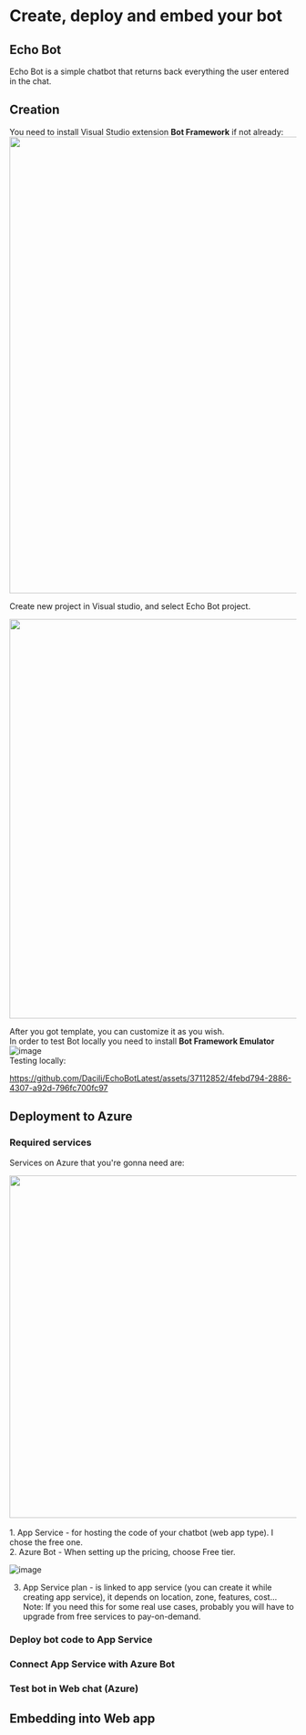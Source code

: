 # Create, deploy and embed your bot
## Echo Bot 

Echo Bot is a simple chatbot that returns back everything the user entered in the chat.  
## Creation
You need to install Visual Studio extension **Bot Framework** if not already:    
<img src="https://github.com/Dacili/EchoBotLatest/assets/37112852/ee84e938-f952-443f-a677-3691c878f3e6" width="800">

Create new project in Visual studio, and select Echo Bot project.   

<img src="https://github.com/Dacili/EchoBotLatest/assets/37112852/1349c0d7-8b24-4d3f-8201-5a13564f7269" width="700">

After you got template, you can customize it as you wish.  
In order to test Bot locally you need to install **Bot Framework Emulator**  
![image](https://github.com/Dacili/EchoBotLatest/assets/37112852/06fb1286-6c12-44c6-8dc4-a9ac8018d909)  
Testing locally:  

https://github.com/Dacili/EchoBotLatest/assets/37112852/4febd794-2886-4307-a92d-796fc700fc97


## Deployment to Azure
### Required services
Services on Azure that you're gonna need are:  

<img src="https://github.com/Dacili/EchoBotLatest/assets/37112852/24b85c93-8030-481b-95c5-fa7ab5c869a8" width="600">      
<br/><br/>
1. App Service - for hosting the code of your chatbot (web app type). I chose the free one.   <br/>
2. Azure Bot -
   When setting up the pricing, choose Free tier.   
   
   ![image](https://github.com/Dacili/EchoBotLatest/assets/37112852/c268f207-004b-49fd-8039-de937f8dcfce)
   <br/>  

3. App Service plan - is linked to app service (you can create it while creating app service), it depends on location, zone, features, cost...   
   Note: If you need this for some real use cases, probably you will have to upgrade from free services to pay-on-demand.   

### Deploy bot code to App Service

### Connect App Service with Azure Bot
### Test bot in Web chat (Azure)
## Embedding into Web app

